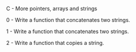 C - More pointers, arrays and strings

0 - Write a function that concatenates two strings.

1 - Write a function that concatenates two strings.

2 - Write a function that copies a string.

